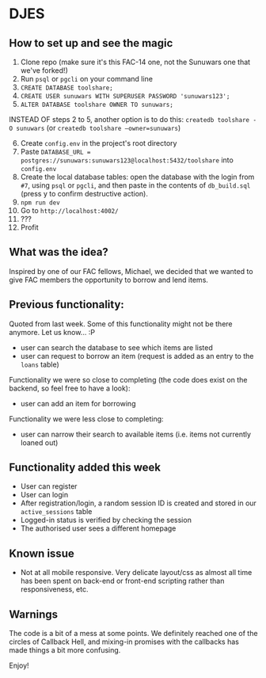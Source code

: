 # DJES

## How to set up and see the magic
1. Clone repo (make sure it's this FAC-14 one, not the Sunuwars one that we've forked!)
2. Run `psql` or `pgcli` on your command line
3. `CREATE DATABASE toolshare;`
4. `CREATE USER sunuwars WITH SUPERUSER PASSWORD 'sunuwars123';`
5. `ALTER DATABASE toolshare OWNER TO sunuwars;`

INSTEAD OF steps 2 to 5, another option is to do this:
`createdb toolshare -O sunuwars`
(or `createdb toolshare –owner=sunuwars`)

6. Create `config.env` in the project's root directory
7. Paste `DATABASE_URL = postgres://sunuwars:sunuwars123@localhost:5432/toolshare` into `config.env`
8. Create the local database tables: open the database with the login from `#7`, using `psql` or `pgcli`, and then paste in the contents of `db_build.sql` (press y to confirm destructive action).
9. `npm run dev`
10. Go to `http://localhost:4002/`
11. ???
12. Profit

## What was the idea?
Inspired by one of our FAC fellows, Michael, we decided that we wanted to give FAC members the opportunity to borrow and lend items. 

## Previous functionality:
Quoted from last week. Some of this functionality might not be there anymore. Let us know... :P
- user can search the database to see which items are listed
- user can request to borrow an item (request is added as an entry to the `loans` table)

Functionality we were so close to completing (the code does exist on the backend, so feel free to have a look):
- user can add an item for borrowing

Functionality we were less close to completing:
- user can narrow their search to available items (i.e. items not currently loaned out)

## Functionality added this week
- User can register
- User can login
- After registration/login, a random session ID is created and stored in our `active_sessions` table
- Logged-in status is verified by checking the session
- The authorised user sees a different homepage

## Known issue
- Not at all mobile responsive. Very delicate layout/css as almost all time has been spent on back-end or front-end scripting rather than responsiveness, etc.

## Warnings
The code is a bit of a mess at some points. We definitely reached one of the circles of Callback Hell, and mixing-in promises with the callbacks has made things a bit more confusing.

Enjoy!